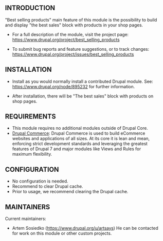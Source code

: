 ## INTRODUCTION

"Best selling products" main feature of this module is the possibility to build
and display "the best sales" block with products in your shop pages.

 * For a full description of the module, visit the project page:
   https://www.drupal.org/project/best_selling_products

 * To submit bug reports and feature suggestions, or to track changes:
   https://www.drupal.org/project/issues/best_selling_products


## INSTALLATION

 * Install as you would normally install a contributed Drupal module.
   See: https://www.drupal.org/node/895232 for further information.

 * After installation, there will be "The best sales" block with products on
   shop pages.


## REQUIREMENTS

 * This module requires no additional modules outside of Drupal Core.
 * [Drupal Commerce]:
   Drupal Commerce is used to build eCommerce websites and applications of all
   sizes. At its core it is lean and mean, enforcing strict development
   standards and leveraging the greatest features of Drupal 7 and major modules
   like Views and Rules for maximum flexibility.


## CONFIGURATION

 * No configuration is needed.
 * Recommend to clear Drupal cache.
 * Prior to usage, we recommend clearing the Drupal cache.


## MAINTAINERS

Current maintainers:

 * Artem Sosiedko (https://www.drupal.org/u/artsays)
   He can be contacted for work on this module or other custom projects.

[Drupal Commerce]: https://www.drupal.org/project/commerce
